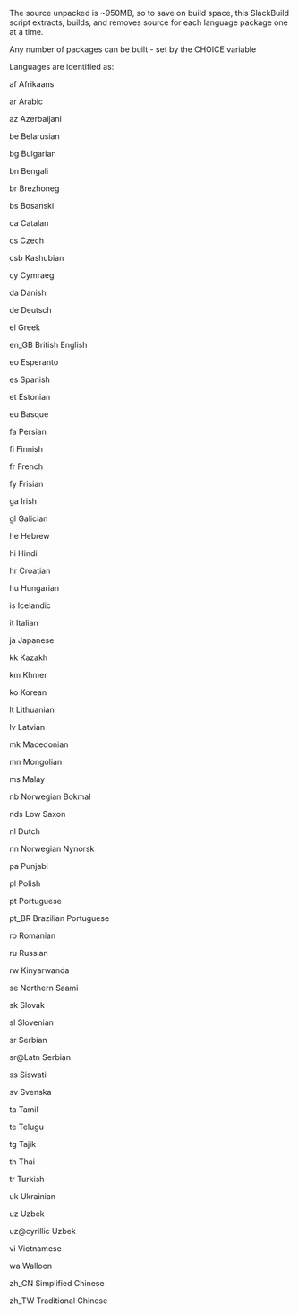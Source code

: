 The source unpacked is ~950MB, so to save on build space, this SlackBuild script
extracts, builds, and removes source for each language package one at a time.

Any number of packages can be built - set by the CHOICE variable

Languages are identified as:

af
Afrikaans

ar
Arabic

az
Azerbaijani

be
Belarusian

bg
Bulgarian

bn
Bengali

br
Brezhoneg

bs
Bosanski

ca
Catalan

cs
Czech

csb
Kashubian

cy
Cymraeg

da
Danish

de
Deutsch

el
Greek

en_GB
British English

eo
Esperanto

es
Spanish

et
Estonian

eu
Basque

fa
Persian

fi
Finnish

fr
French

fy
Frisian

ga
Irish

gl
Galician

he
Hebrew

hi
Hindi

hr
Croatian

hu
Hungarian

is
Icelandic

it
Italian

ja
Japanese

kk
Kazakh

km
Khmer

ko
Korean

lt
Lithuanian

lv
Latvian

mk
Macedonian

mn
Mongolian

ms
Malay

nb
Norwegian Bokmal

nds
Low Saxon

nl
Dutch

nn
Norwegian Nynorsk

pa
Punjabi

pl
Polish

pt
Portuguese

pt_BR
Brazilian Portuguese

ro
Romanian

ru
Russian

rw
Kinyarwanda

se
Northern Saami

sk
Slovak

sl
Slovenian

sr
Serbian

sr@Latn
Serbian

ss
Siswati

sv
Svenska

ta
Tamil

te
Telugu

tg
Tajik

th
Thai

tr
Turkish

uk
Ukrainian

uz
Uzbek

uz@cyrillic
Uzbek

vi
Vietnamese

wa
Walloon

zh_CN
Simplified Chinese

zh_TW
Traditional Chinese

